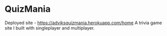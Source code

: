 # QuizMania
Deployed site - https://adviksquizmania.herokuapp.com/home
A trivia game site I built with singleplayer and multiplayer.

